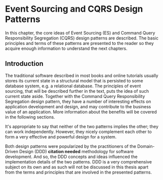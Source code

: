 # Event Sourcing and CQRS Design Patterns

In this chapter, the core ideas of Event Sourcing (ES) and Command Query Responsibility Segregation (CQRS) design patterns are described. The basic principles and terms of these patterns are presented to the reader so they acquire enough information to understand the next chapters.

## Introduction

The traditional software described in most books and online tutorials usually stores its current state in a structural model that is persisted to some database system, e.g. a relational database. The principles of event sourcing, that will be described further in the text, puts the idea of such current state aside. Together with the Command Query Responsibility Segregation design pattern, they have a number of interesting effects on application development and design, and may contribute to the business value of an application. More information about the benefits will be covered in the following sections. 

It's appropriate to say that neither of the two patterns implies the other; they can work independently. However, they nicely complement each other to form a very effective and powerful design for a system.

Both design patterns were popularized by the practitioners of the Domain-Driven Design (DDD) **citation needed** methodology for software development. And so, the DDD concepts and ideas influenced the implementation details of the two patterns. DDD is a very comprehensive subject on its own and as such will not be discussed in this thesis apart from the terms and principles that are involved in the presented patterns.